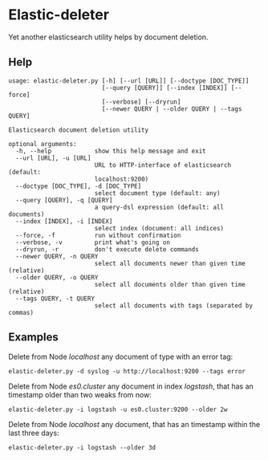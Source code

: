 # Elastic-deleter

Yet another elasticsearch utility helps by document deletion.

## Help

```
usage: elastic-deleter.py [-h] [--url [URL]] [--doctype [DOC_TYPE]]
                          [--query [QUERY]] [--index [INDEX]] [--force]
                          [--verbose] [--dryrun]
                          [--newer QUERY | --older QUERY | --tags QUERY]

Elasticsearch document deletion utility

optional arguments:
  -h, --help            show this help message and exit
  --url [URL], -u [URL]
                        URL to HTTP-interface of elasticsearch (default:
                        localhost:9200)
  --doctype [DOC_TYPE], -d [DOC_TYPE]
                        select document type (default: any)
  --query [QUERY], -q [QUERY]
                        a query-dsl expression (default: all documents)
  --index [INDEX], -i [INDEX]
                        select index (document: all indices)
  --force, -f           run without confirmation
  --verbose, -v         print what's going on
  --dryrun, -r          don't execute delete commands
  --newer QUERY, -n QUERY
                        select all documents newer than given time (relative)
  --older QUERY, -o QUERY
                        select all documents older than given time (relative)
  --tags QUERY, -t QUERY
                        select all documents with tags (separated by commas)
```
## Examples

Delete from Node *localhost* any document of type with an error tag:

```
elastic-deleter.py -d syslog -u http://localhost:9200 --tags error
```

Delete from Node *es0.cluster* any document in index *logstash*, that has an timestamp older than two weaks from now:

```
elastic-deleter.py -i logstash -u es0.cluster:9200 --older 2w
```

Delete from Node *localhost* any document, that has an timestamp within the last three days:

```
elastic-deleter.py -i logstash --older 3d
```

